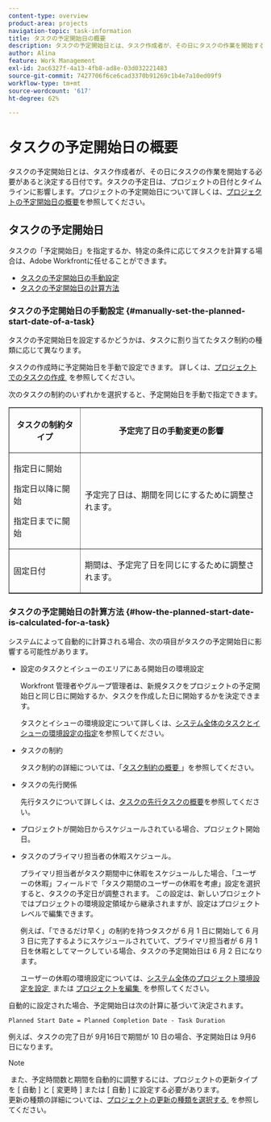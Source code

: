 ```yaml
---
content-type: overview
product-area: projects
navigation-topic: task-information
title: タスクの予定開始日の概要
description: タスクの予定開始日とは、タスク作成者が、その日にタスクの作業を開始する必要があると決定する日付です。タスクの予定日は、プロジェクトの日付とタイムラインに影響します。プロジェクトの予定開始日について詳しくは、プロジェクトの予定開始日の概要を参照してください。
author: Alina
feature: Work Management
exl-id: 2ac6327f-4a13-4fb8-ad8e-03d032221483
source-git-commit: 7427706f6ce6cad3370b91269c1b4e7a10ed09f9
workflow-type: tm+mt
source-wordcount: '617'
ht-degree: 62%

---
```


# タスクの予定開始日の概要

<!-- Audited: 6/2025 -->

タスクの予定開始日とは、タスク作成者が、その日にタスクの作業を開始する必要があると決定する日付です。タスクの予定日は、プロジェクトの日付とタイムラインに影響します。プロジェクトの予定開始日について詳しくは、[プロジェクトの予定開始日の概要](../../../manage-work/projects/planning-a-project/project-planned-start-date.md)を参照してください。

## タスクの予定開始日

タスクの「予定開始日」を指定するか、特定の条件に応じてタスクを計算する場合は、Adobe Workfrontに任せることができます。 

* [タスクの予定開始日の手動設定](#manually-set-the-planned-start-date-of-a-task)
* [タスクの予定開始日の計算方法](#how-the-planned-start-date-is-calculated-for-a-task)

### タスクの予定開始日の手動設定 {#manually-set-the-planned-start-date-of-a-task}

タスクの予定開始日を設定するかどうかは、タスクに割り当てたタスク制約の種類に応じて異なります。 

タスクの作成時に予定開始日を手動で設定できます。 詳しくは、[&#x200B; プロジェクトでのタスクの作成 &#x200B;](../../../manage-work/tasks/create-tasks/create-tasks-in-project.md) を参照してください。

次のタスクの制約のいずれかを選択すると、予定開始日を手動で指定できます。

<table border="1" cellspacing="15" cellpadding="1"> 
 <col> 
 <col> 
 <thead> 
  <tr> 
   <th> <p><strong>タスクの制約タイプ</strong> </p> </th> 
   <th> <p><strong>予定完了日の手動変更の影響</strong> </p> </th> 
  </tr> 
 </thead> 
 <tbody> 
  <tr> 
   <td> <p>指定日に開始</p> <p>指定日以降に開始</p> <p>指定日までに開始</p> </td> 
   <td> <p><span class="s1">予定完了日は、期間を同じにするために調整されます。</span> </p> </td> 
  </tr> 
  <tr> 
   <td> <p>固定日付</p> </td> 
   <td> <p>期間は、予定完了日を同じにするために調整されます。</p> </td> 
  </tr> 
 </tbody> 
</table>

### タスクの予定開始日の計算方法 {#how-the-planned-start-date-is-calculated-for-a-task}

システムによって自動的に計算される場合、次の項目がタスクの予定開始日に影響する可能性があります。

* 設定のタスクとイシューのエリアにある開始日の環境設定

  Workfront 管理者やグループ管理者は、新規タスクをプロジェクトの予定開始日と同じ日に開始するか、タスクを作成した日に開始するかを決定できます。

  タスクとイシューの環境設定について詳しくは、[システム全体のタスクとイシューの環境設定の指定](../../../administration-and-setup/set-up-workfront/configure-system-defaults/set-task-issue-preferences.md)を参照してください。

* タスクの制約

  タスク制約の詳細については、「[&#x200B; タスク制約の概要 &#x200B;](../../../manage-work/tasks/task-constraints/task-constraint-overview.md)」を参照してください。

* タスクの先行関係

  先行タスクについて詳しくは、[タスクの先行タスクの概要](../../../manage-work/tasks/use-prdcssrs/predecessors-overview.md)を参照してください。

* プロジェクトが開始日からスケジュールされている場合、プロジェクト開始日。
* タスクのプライマリ担当者の休暇スケジュール。

  プライマリ担当者がタスク期間中に休暇をスケジュールした場合、「ユーザーの休暇」フィールドで「タスク期間のユーザーの休暇を考慮」設定を選択すると、タスクの予定日が調整されます。 この設定は、新しいプロジェクトではプロジェクトの環境設定領域から継承されますが、設定はプロジェクトレベルで編集できます。

  例えば、「できるだけ早く」の制約を持つタスクが 6 月 1 日に開始して 6 月 3 日に完了するようにスケジュールされていて、プライマリ担当者が 6 月 1 日を休暇としてマークしている場合、タスクの予定開始日は 6 月 2 日になります。

  ユーザーの休暇の環境設定については、[&#x200B; システム全体のプロジェクト環境設定を設定 &#x200B;](../../../administration-and-setup/set-up-workfront/configure-system-defaults/set-project-preferences.md) または [&#x200B; プロジェクトを編集 &#x200B;](../../../manage-work/projects/manage-projects/edit-projects.md) を参照してください。

自動的に設定された場合、予定開始日は次の計算に基づいて決定されます。

```
Planned Start Date = Planned Completion Date - Task Duration
```

例えば、タスクの完了日が 9月16日で期間が 10 日の場合、予定開始日は 9月6日になります。

>[!NOTE]
>
> また、予定時間数と期間を自動的に調整するには、プロジェクトの更新タイプを [ 自動 ] と [ 変更時 ] または [ 自動 ] に設定する必要があります。\
>更新の種類の詳細については、[&#x200B; プロジェクトの更新の種類を選択する &#x200B;](../../../manage-work/projects/manage-projects/select-project-update-type.md) を参照してください。
